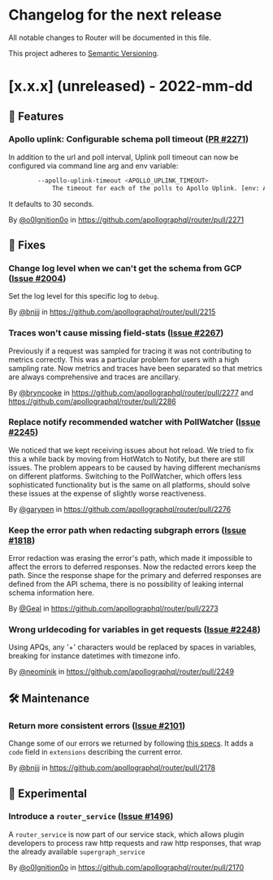 # Changelog for the next release

All notable changes to Router will be documented in this file.

This project adheres to [Semantic Versioning](https://semver.org/spec/v2.0.0.html).

<!-- <THIS IS AN EXAMPLE, DO NOT REMOVE>

# [x.x.x] (unreleased) - 2022-mm-dd
> Important: X breaking changes below, indicated by **❗ BREAKING ❗**
## ❗ BREAKING ❗
## 🚀 Features
## 🐛 Fixes
## 🛠 Maintenance
## 📚 Documentation
## 🥼 Experimental

## Example section entry format

### Headline ([Issue #ISSUE_NUMBER](https://github.com/apollographql/router/issues/ISSUE_NUMBER))

Description! And a link to a [reference](http://url)

By [@USERNAME](https://github.com/USERNAME) in https://github.com/apollographql/router/pull/PULL_NUMBER
-->

# [x.x.x] (unreleased) - 2022-mm-dd

## 🚀 Features

### Apollo uplink: Configurable schema poll timeout ([PR #2271](https://github.com/apollographql/router/pull/2271))

In addition to the url and poll interval, Uplink poll timeout can now be configured via command line arg and env variable:

```bash
        --apollo-uplink-timeout <APOLLO_UPLINK_TIMEOUT>
            The timeout for each of the polls to Apollo Uplink. [env: APOLLO_UPLINK_TIMEOUT=] [default: 30s]
```

It defaults to 30 seconds.

By [@o0Ignition0o](https://github.com/o0Ignition0o) in https://github.com/apollographql/router/pull/2271

## 🐛 Fixes

### Change log level when we can't get the schema from GCP ([Issue #2004](https://github.com/apollographql/router/issues/2004))

Set the log level for this specific log to `debug`.

By [@bnjjj](https://github.com/bnjjj) in https://github.com/apollographql/router/pull/2215

### Traces won't cause missing field-stats ([Issue #2267](https://github.com/apollographql/router/issues/2267))

Previously if a request was sampled for tracing it was not contributing to metrics correctly. This was a particular problem for users with a high sampling rate.
Now metrics and traces have been separated so that metrics are always comprehensive and traces are ancillary.

By [@bryncooke](https://github.com/bryncooke) in https://github.com/apollographql/router/pull/2277 and https://github.com/apollographql/router/pull/2286

### Replace notify recommended watcher with PollWatcher ([Issue #2245](https://github.com/apollographql/router/issues/2245))

We noticed that we kept receiving issues about hot reload. We tried to fix this a while back by moving from HotWatch to Notify, but there are still issues. The problem appears to be caused by having different mechanisms on different platforms. Switching to the PollWatcher, which offers less sophisticated functionality but is the same on all platforms, should solve these issues at the expense of slightly worse reactiveness.

By [@garypen](https://github.com/garypen) in https://github.com/apollographql/router/pull/2276

### Keep the error path when redacting subgraph errors ([Issue #1818](https://github.com/apollographql/router/issues/1818))

Error redaction was erasing the error's path, which made it impossible to affect the errors to deferred responses. Now the redacted errors keep the path. Since the response shape for the primary and deferred responses are defined from the API schema, there is no possibility of leaking internal schema information here.

By [@Geal](https://github.com/geal) in https://github.com/apollographql/router/pull/2273

### Wrong urldecoding for variables in get requests ([Issue #2248](https://github.com/apollographql/router/issues/2248))

Using APQs, any '+' characters would be replaced by spaces in variables, breaking for instance datetimes with timezone info.

By [@neominik](https://github.com/neominik) in https://github.com/apollographql/router/pull/2249

## 🛠 Maintenance

### Return more consistent errors ([Issue #2101](https://github.com/apollographql/router/issues/2101))

Change some of our errors we returned by following [this specs](https://www.apollographql.com/docs/apollo-server/data/errors/). It adds a `code` field in `extensions` describing the current error. 

By [@bnjjj](https://github.com/bnjjj) in https://github.com/apollographql/router/pull/2178

## 🥼 Experimental


### Introduce a `router_service` ([Issue #1496](https://github.com/apollographql/router/issues/1496))

A `router_service` is now part of our service stack, which allows plugin developers to process raw http requests and raw http responses, that wrap the already available `supergraph_service`

By [@o0Ignition0o](https://github.com/o0Ignition0o) in https://github.com/apollographql/router/pull/2170
